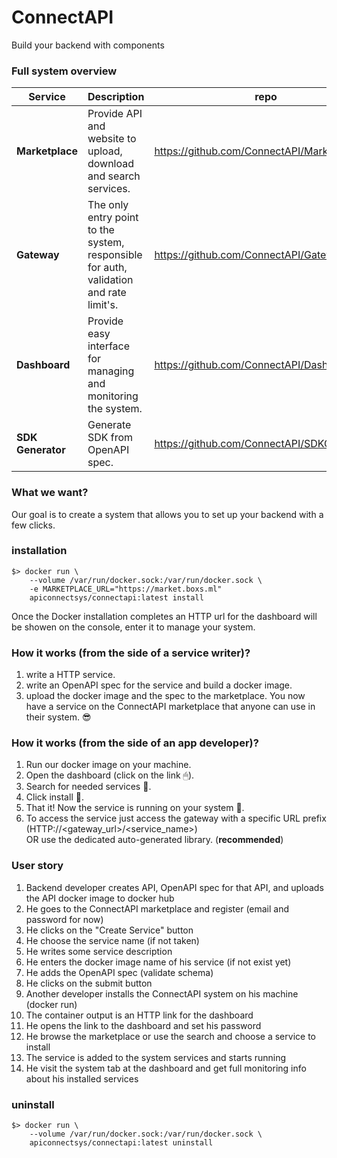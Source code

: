 # ConnectAPI
Build your backend with components

### Full system overview
| Service           | Description                                                                            | repo                                        |
|-------------------|:---------------------------------------------------------------------------------------|---------------------------------------------|
| **Marketplace**   | Provide API and website to upload, download and search services.                       | https://github.com/ConnectAPI/MarketPlace   |
| **Gateway**       | The only entry point to the system, responsible for auth, validation and rate limit's. | https://github.com/ConnectAPI/Gateway       |
| **Dashboard**     | Provide easy interface for managing and monitoring the system.                         | https://github.com/ConnectAPI/Dashboard     |
| **SDK Generator** | Generate SDK from OpenAPI spec.                                                        | https://github.com/ConnectAPI/SDKGeneragtor |

### What we want?
Our goal is to create a system that allows you to set up your backend with a few clicks.

### installation
```commandline
$> docker run \
    --volume /var/run/docker.sock:/var/run/docker.sock \
    -e MARKETPLACE_URL="https://market.boxs.ml"
    apiconnectsys/connectapi:latest install
```
Once the Docker installation completes an HTTP url for the dashboard will be showen on the console, enter it to manage your system.


### How it works (from the side of a service writer)?
1. write a HTTP service.
2. write an OpenAPI spec for the service and build a docker image.
3. upload the docker image and the spec to the marketplace. 
You now have a service on the ConnectAPI marketplace that anyone can use in their system. 😎

### How it works (from the side of an app developer)?
1. Run our docker image on your machine.
2. Open the dashboard (click on the link 🖱).
3. Search for needed services 🔎.
4. Click install 📲.
5. That it! Now the service is running on your system 🙌.
6. To access the service just access the gateway with a specific URL prefix (HTTP://<gateway_url>/<service_name>)  
OR use the dedicated auto-generated library. (**recommended**)
   

### User story
1. Backend developer creates API, OpenAPI spec for that API, and uploads the API docker image to docker hub
2. He goes to the ConnectAPI marketplace and register (email and password for now)
3. He clicks on the "Create Service" button
4. He choose the service name (if not taken)
5. He writes some service description
6. He enters the docker image name of his service (if not exist yet)
7. He adds the OpenAPI spec (validate schema)
8. He clicks on the submit button
9. Another developer installs the ConnectAPI system on his machine (docker run)
10. The container output is an HTTP link for the dashboard
11. He opens the link to the dashboard and set his password
12. He browse the marketplace or use the search and choose a service to install
13. The service is added to the system services and starts running
14. He visit the system tab at the dashboard and get full monitoring info about his installed services


### uninstall
```commandline
$> docker run \
    --volume /var/run/docker.sock:/var/run/docker.sock \
    apiconnectsys/connectapi:latest uninstall
```
